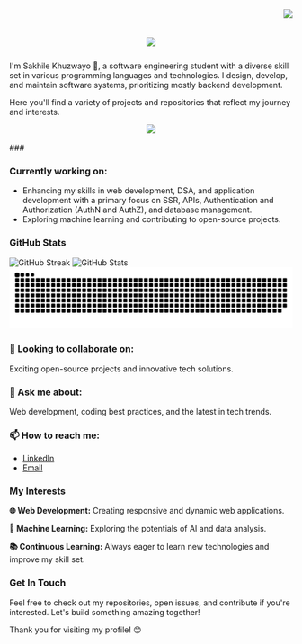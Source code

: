 <img align="right" src="https://visitor-badge.laobi.icu/badge?page_id=SakhileKhuzwayo222.visitor-badge&left_color=red&right_color=green" />

<h1 align="center">
   <a href="https://git.io/typing-svg">
     <img src="https://readme-typing-svg.herokuapp.com/?font=Courier+Prime&size=35&color=000000&center=true&vCenter=true&width=800&height=70&duration=4000&lines=Welcome+to+my+GitHub+profile!" />
   </a>
</h1>


I'm Sakhile Khuzwayo 👋, a software engineering student with a diverse skill set in various programming languages and technologies. I design, develop, and maintain software systems, prioritizing mostly backend development.

Here you'll find a variety of projects and repositories that reflect my journey and interests.

<p align="center">
  <a href="https://skillicons.dev">
    <img src="https://skillicons.dev/icons?i=java,spring,cs,kubernetes,dotnet,maven,mysql,php,react,js,html,css,bootstrap" />
  </a>
</p>

###<h3> Currently working on:</h3>
- Enhancing my skills in web development, DSA, and application development with a primary focus on SSR, APIs, Authentication and Authorization (AuthN and AuthZ), and database management.
- Exploring machine learning and contributing to open-source projects.
  
### GitHub Stats

![GitHub Streak](https://github-readme-streak-stats.herokuapp.com/?user=SakhileKhuzwayo222&theme=radical)
![GitHub Stats](https://github-readme-stats.vercel.app/api?username=SakhileKhuzwayo222&show_icons=true&theme=radical)
![Contributions Snake](https://github.com/Platane/snk/raw/output/github-contribution-grid-snake.svg)


### 👯 Looking to collaborate on:
Exciting open-source projects and innovative tech solutions.

### 💬 Ask me about:
Web development, coding best practices, and the latest in tech trends.

### 📫 How to reach me:
- [LinkedIn](https://www.linkedin.com/in/sakhilekhuzwayo222)
- [Email](mailto:sakhilekhuzwayo222@example.com)

### My Interests

**🌐 Web Development:**
Creating responsive and dynamic web applications.

**🤖 Machine Learning:**
Exploring the potentials of AI and data analysis.

**📚 Continuous Learning:**
Always eager to learn new technologies and improve my skill set.





### Get In Touch

Feel free to check out my repositories, open issues, and contribute if you're interested. Let's build something amazing together!

Thank you for visiting my profile! 😊





